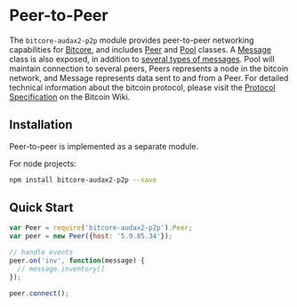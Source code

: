 # Peer-to-Peer

The `bitcore-audax2-p2p` module provides peer-to-peer networking capabilities for [Bitcore](https://github.com/bitpay/bitcore), and includes [Peer](peer.md) and [Pool](pool.md) classes. A [Message](messages.md) class is also exposed, in addition to [several types of messages](messages.md). Pool will maintain connection to several peers, Peers represents a node in the bitcoin network, and Message represents data sent to and from a Peer. For detailed technical information about the bitcoin protocol, please visit the [Protocol Specification](https://en.bitcoin.it/wiki/Protocol_specification) on the Bitcoin Wiki.

## Installation

Peer-to-peer is implemented as a separate module.

For node projects:

```sh
npm install bitcore-audax2-p2p --save
```

## Quick Start

```javascript
var Peer = require('bitcore-audax2-p2p').Peer;
var peer = new Peer({host: '5.9.85.34'});

// handle events
peer.on('inv', function(message) {
  // message.inventory[]
});

peer.connect();
```
